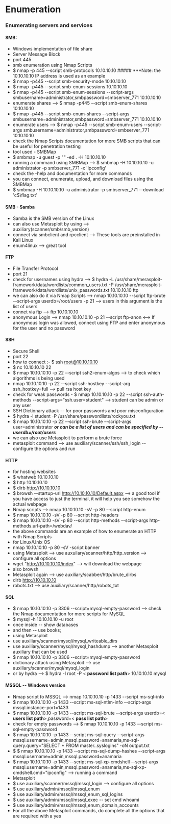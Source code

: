 # Enumeration
### Enumerating servers and services

#### SMB:
 - Windows implementation of file share
 - Server Message Block
 - port 445
 - smb enumeration using Nmap Scripts
 - $ nmap -p 445 --script smb-protocols 10.10.10.10  ##### ***Note: the 10.10.10.10 IP address is used as an example
 - $ nmap -p445 --script smb-security-mode 10.10.10.10
 - $ nmap -p445 --script smb-enum-sessions 10.10.10.10
 - $ nmap -p445 --script smb-enum-sessions --script-args smbusername=administrator,smbpassword=smbserver_771 10.10.10.10
 - enumerate shares --> $ nmap -p445 --script smb-enum-shares 10.10.10.10
 - $ nmap -p445 --script smb-enum-shares --script-args smbusername=administrator,smbpassword=smbserver_771 10.10.10.10 
 - enumerate users  --> $ nmap -p445 --script smb-enum-users --script-args smbusername=administrator,smbpassword=smbserver_771 10.10.10.10 
 - check the Nmap Scripts documentation for more SMB scripts that can be useful for penetration testing
 - tool used - SMBMap
 - $ smbmap -u guest -p "" -ed . -H 10.10.10.10
 - running a command using SMBMap --> $ smbmap -H 10.10.10.10 -u administrator -p smbserver_771 -x 'ipconfig'
 - check the -help and documentation for more commands  
 - you can connect, enumerate, upload, and download files using the SMBMap 
 - $ smbmap -H 10.10.10.10 -u administrator -p smbserver_771 --download 'c$\flag.txt'

#### SMB - Samba
- Samba is the SMB version of the Linux
- can also use Metasploit  by using --> auxiliary(scanner/smb/smb_version)
- connect via smbclient and rpcclient --> These tools are preinstalled in Kali Linux
- enum4linux  --> great tool

#### FTP
- File Transfer Protocol
- port 21
- check for usernames using hydra --> $ hydra -L /usr/share/merasploit-framework/data/wordlists/common_users.txt -P /usr/share/merasploit-framework/data/wordlists/unix_passwords.txt 10.10.10.10 ftp
- we can also do it via Nmap Scripts --> nmap 10.10.10.10 --script ftp-brute --script-args userdb=/root/users -p 21  --> users in this argument is the list of users 
- connet via ftp  --> ftp 10.10.10.10
- anonymous Login --> nmap 10.10.10.10 -p 21 --script ftp-anon <--> If anonymous login was allowed, connect using FTP and enter anonymous for the user and no password

#### SSH
- Secure Shell
- port 22
- how to connect :- $ ssh root@10.10.10.10
- $ nc 10.10.10.10 22
- $ nmap 10.10.10.10 -p 22 --script ssh2-enum-algos  --> to check which algorithms is being used
- nmap 10.10.10.10 -p 22 --script ssh-hostkey --script-arg ssh_hostkey=full --> pull rsa host key
- check for weak passwords - $ nmap 10.10.10.10 -p 22 --script ssh-auth-methods --script-args="ssh.user=student" --> student can be admin or any user
- SSH Dictionary attack -- for poor passwords and poor misconfiguration
- $ hydra -l student -P /usr/share/passwordlists/rockyou.txt 
- $ nmap 10.10.10.10 -p 22 --script ssh-brute --script-args user=administrator ***or can be a list of users and can be specified by -- userdb=/root/users***
- we can also use Metasploit to perform a brute force 
- metasploit command --> use auxiliary/scanner/ssh/ssh_login -- configure the options and run

#### HTTP
- for hosting websites
- $ whatweb 10.10.10.10
- $ http 10.10.10.10
- $ dirb http://10.10.10.10
- $ browsh --startup-url http://10.10.10.10/Default.aspx  --> a good tool if you have access to just the terminal, it will help you see somehow the actual webpage
- Nmap scripts --> nmap 10.10.10.10 -sV -p 80 --script http-enum 
- $ nmap 10.10.10.10 -sV -p 80 --script http-headers
- $ nmap 10.10.10.10 -sV -p 80 --script http-methods --script-args http-methods.url-path=/webdav/
- the above commands are an example of how to enumerate an HTTP with Nmap Scripts 
- for Linux/Unix OS
- nmap 10.10.10.10 -p 80 -sV -script banner
- using Metasploit --> use auxuilary/scanner/http/http_version --> configure all options
- wget "http://10.10.10.10/index"  --> will download the webpage
- also browsh 
- Metasploit again --> use auxiliary/scabber/http/brute_dirbs 
- dirb http://10.10.10.10 <passwordlist path>
- robots.txt --> use auxiliary/scanner/http/robots_txt

#### SQL
- $ nmap 10.10.10.10 -p 3306 --script=mysql-empty-password --> check the Nmap documentation for more scripts for MySQL
- $ mysql -h 10.10.10.10 -u root 
- once inside -- show databases 
- and then -- use books; 
- using Metasploit 
- use auxiliary/scanner/mysql/mysql_writeable_dirs
- use auxiliary/scanner/mysql/mysql_hashdump  --> another Metasploit auxiliary that can be used
- $ nmap 10.10.10.10 -p 3306 --script=mysql-empty-password
- dictionary attack using Metasploit --> use auxiliary/scanner/mysql/mysql_login
- or by hydra --> $ hydra -l root -P < **password list path**> 10.10.10.10 mysql

#### MSSQL -- Windows version
- Nmap script fo MSSQL --> nmap 10.10.10.10 -p 1433 --script ms-sql-info 
- $ nmap 10.10.10.10 -p 1433 --script ms-sql-ntlm-info --script-args mssql.instance-port=1433
- $ nmap 10.10.10.10 -p 1433 --script ms-sql-brute --script-args userdb=< **users list path**>,password=< **pass list path**>
- check for empty passwords --> $ nmap 10.10.10.10 -p 1433 --script ms-sql-empty-password
-  $ nmap 10.10.10.10 -p 1433 --script ms-sql-query --script-args mssql.username=admin,mssql.password=anamaria,ms-sql-query.query="SELECT * FROM master..syslogins" -oN output.txt
- $ $ nmap 10.10.10.10 -p 1433 --script ms-sql-dump-hashes --script-args mssql.username=admin,mssql.password=anamaria
- $ nmap 10.10.10.10 -p 1433 --script ms-sql-xp-cmdshell --script-args mssql.username=admin,mssql.password=anamaria,ms-sql-xp-cmdshell.cmd="ipconfig" --> running a command 
- Metasploit 
- $ use auxiliary/scanner/mssql/mssql_login  --> configure all options
- $ use auxiliary/admin/mssql/mssql_enum 
- $ use auxiliary/admin/mssql/mssql_enum_sql_logins
- $ use auxiliary/admin/mssql/mssql_exec -- set cmd whoami
- $ use auxiliary/admin/mssql/mssql_enum_domain_accounts
- For all the above Metasploit commands, do complete all the options that are required with a yes
